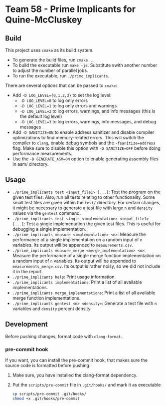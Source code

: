 # Team 58 - Prime Implicants for Quine-McCluskey

## Build

This project uses `cmake` as its build system.

- To generate the build files, run `cmake .`.
- To build the executable run `make -j8`. Substitute `8`with another number to adjust the number of parallel jobs.
- To run the executable, run `./prime_implicants`.

There are several options that can be passed to `cmake`:

- Add `-D LOG_LEVEL={0,1,2,3}` to set the log level:
  - `-D LOG_LEVEL=0` to log only errors
  - `-D LOG_LEVEL=1` to log only errors and warnings
  - `-D LOG_LEVEL=2` to log errors, warnings, and info messages (this is the default log level)
  - `-D LOG_LEVEL=3` to log errors, warnings, info messages, and debug messages
- Add `-D SANITIZE=ON` to enable address sanitizer and disable compiler optimizations to find memory-related errors. This will switch the compiler to `clang`, enable debug symbols and the `-fsanitize=address` flag.
Make sure to disable this option with `-D SANITIZE=OFF` before doing performance measurements.
- Use the `-D GENERATE_ASM=ON` option to enable generating assembly files in asm/ directory.

## Usage

- `./prime_implicants test <input_file1> [...]`: Test the program on the given test files. Also, run all tests relating to other functionality. Some small test files are given within the `test/` directory. For certain changes, it might be necessary to generate a test file with large `n` and `density` values via the `gentest` command.
- `./prime_implicants test_single <implementation> <input_file1> [...]`: Test a single implementation the given test files. This is useful for debugging a single implementation.
- `./prime_implicants measure <implementation> <n>`: Measure the performance of a single implementation on a random input of `n` variables. Its output will be appended to `measurements.csv`.
- `./prime_implicants measure_merge <merge_implementation> <n>`: Measure the performance of a single merge function implementation on a random input of `n` variables. Its output will be appended to `measurements_merge.csv`. Its output is rather noisy, so we did not include it in the report.
- `./prime_implicants help`: Print usage information.
- `./prime_implicants implementations`: Print a list of all available implementations.
- `./prime_implicants merge_implementations`: Print a list of all available merge function implementations.
- `./prime_implicants gentest <n> <density>`: Generate a test file with `n` variables and `density` percent density.

## Development

Before pushing changes, format code with `clang-format`.

### pre-commit hook

If you want, you can install the pre-commit hook, that makes sure the source code is formatted before pushing.

1. Make sure, you have installed the clang-format dependency.

2. Put the `scripts/pre-commit` file in `.git/hooks/` and mark it as executable

   ```bash
   cp scripts/pre-commit .git/hooks/
   chmod +x .git/hooks/pre-commit
   ```
